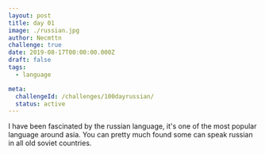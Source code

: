 ```yaml
---
layout: post
title: day 01 
image: ./russian.jpg
author: Necmttn 
challenge: true 
date: 2019-08-17T00:00:00.000Z
draft: false
tags:
  - language

meta:
  challengeId: /challenges/100dayrussian/
  status: active 
---
```


I have been fascinated by the russian language, it's one of the most popular language around asia. You can pretty much found some can speak russian in all old soviet countries.

